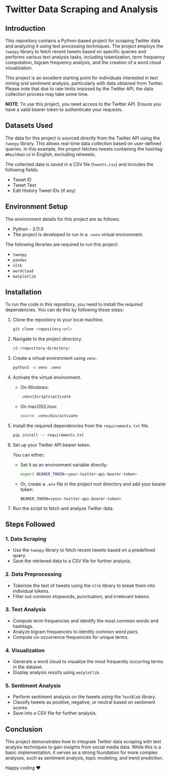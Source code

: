 # Twitter Data Scraping and Analysis

## Introduction

This repository contains a Python-based project for scraping Twitter data and analyzing it using text processing techniques. The project employs the `tweepy` library to fetch recent tweets based on specific queries and performs various text analysis tasks, including tokenization, term frequency computation, bigram frequency analysis, and the creation of a word cloud visualization.

This project is an excellent starting point for individuals interested in text mining and sentiment analysis, particularly with data obtained from Twitter. Please note that due to rate limits imposed by the Twitter API, the data collection process may take some time.

**NOTE**: To use this project, you need access to the Twitter API. Ensure you have a valid bearer token to authenticate your requests.

## Datasets Used

The data for this project is sourced directly from the Twitter API using the `tweepy` library. This allows real-time data collection based on user-defined queries. In this example, the project fetches tweets containing the hashtag `#RealMadrid` in English, excluding retweets.

The collected data is saved in a CSV file (`tweets.csv`) and includes the following fields:

- Tweet ID
- Tweet Text
- Edit History Tweet IDs (if any)

## Environment Setup

The environment details for this project are as follows:

- Python - 3.11.0
- The project is developed to run in a `.venv` virtual environment.

The following libraries are required to run this project:

- `tweepy`
- `pandas`
- `nltk`
- `wordcloud`
- `matplotlib`

## Installation

To run the code in this repository, you need to install the required dependencies. You can do this by following these steps:

1. Clone the repository to your local machine.

   ```bash
   git clone <repository-url>
   ```

2. Navigate to the project directory.

   ```bash
   cd <repository-directory>
   ```

3. Create a virtual environment using `venv`.

   ```bash
   python3 -m venv .venv
   ```

4. Activate the virtual environment.

   - On Windows:
     ```bash
     .venv\Scripts\activate
     ```
   - On macOS/Linux:
     ```bash
     source .venv/bin/activate
     ```

5. Install the required dependencies from the `requirements.txt` file.

   ```bash
   pip install -r requirements.txt
   ```

6. Set up your Twitter API bearer token.

   You can either:

   - Set it as an environment variable directly:
     ```bash
     export BEARER_TOKEN=<your-twitter-api-bearer-token>
     ```
   - Or, create a `.env` file in the project root directory and add your bearer token:
     ```
     BEARER_TOKEN=<your-twitter-api-bearer-token>
     ```

7. Run the script to fetch and analyze Twitter data.

## Steps Followed

### 1. Data Scraping

- Use the `tweepy` library to fetch recent tweets based on a predefined query.
- Save the retrieved data to a CSV file for further analysis.

### 2. Data Preprocessing

- Tokenize the text of tweets using the `nltk` library to break them into individual tokens.
- Filter out common stopwords, punctuation, and irrelevant tokens.

### 3. Text Analysis

- Compute term frequencies and identify the most common words and hashtags.
- Analyze bigram frequencies to identify common word pairs.
- Compute co-occurrence frequencies for unique terms.

### 4. Visualization

- Generate a word cloud to visualize the most frequently occurring terms in the dataset.
- Display analysis results using `matplotlib`.

### 5. Sentiment Analysis

- Perform sentiment analysis on the tweets using the `TextBlob` library.
- Classify tweets as positive, negative, or neutral based on sentiment scores.
- Save into a CSV file for further analysis.

## Conclusion

This project demonstrates how to integrate Twitter data scraping with text analysis techniques to gain insights from social media data. While this is a basic implementation, it serves as a strong foundation for more complex analyses, such as sentiment analysis, topic modeling, and trend prediction.

Happy coding ❤️
